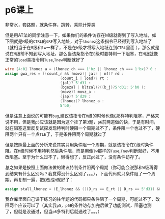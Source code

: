 # p6课上

非常水，套路题，就条件存，跳转，乘除计算类

但是用AT法的同学注意一下，如果你们的条件访存在M级就得到了写入地址，如下图就是``M``级的``CTRL``的``GRF``写入地址，对于``lhonez``这条指令已经得到写入地址了（就相当于在``M``级和``lw``一样了，不是在``W``级才将写入地址连到``CTRL``里面 ），那么就是说在``M``级前不知到写入地址，那么当该条指令在``E``级时要特判一下阻塞，在``M``级就像正常的``load``类指令用``Tuse``,``Tnew``判断就好了

```verilog
wire [4:0] lhonez_a = (lhonez_ch === 1'bz || lhonez_ch === 1'bx)? 0 : (lhonez_ch === 1'b1)? rt : 32'd31;
assign gwa_res = ((count_r && !movz)| jalr | mf)? rd : 
					     (count_i | load)? rt :
					     (jal)? 5'd31 :
					     (bgezal | bltzal)?((b_j)?5'd31: 5'b0 ):
						 (movz)? movz_a :
						 (jap)? 5'd29 :
						 (lhonez)? lhonez_a :
					     5'b0; 
```

​       但是注意上面说的可能有``bug``,建议该指令在``M``级的时候也像``E``那样特判阻塞，严格来说不用，但是我``p5``应该就是因为这个挂了第``3``题，``p6``前两道做的快，于是有时间，就在阻塞这里反复试探发现特判时硬阻一个周期过不了，条件阻一个也过不了，硬阻两个只有一个点``TLE``了，于是条件阻两个周期就过了

​       但是按照最上面的分析来说其实只用条件阻一个周期，就是该指令在``E``级时条件阻。在``M``级时候不用特判然后条件阻，而是用像``lw``那样的``Tuse``,``Tnew``判断就好，不用改阻塞。至于为什么过不了，懒得想了，反正``p6``过了，没有条件访存了。

​		总之如果是按照上面做法做的建议特判条件阻两个周期（你可能会说那和``W``级再得到结果有什么区别吗？我觉得没什么区别了。。。），下面代码就只条件阻了一个周期，再复制一遍，把``E``改成``M``就好了：

```verilog
assign stall_lhonez = (E_lhonez && (((D_rs == E_rt || D_rs == 5'd31) && (D_rs != 5'd0) && (Tuse_rs < Tnew_E)) || ((D_rt == E_rt || D_rt == 5'd31) && (D_rs != 5'd0) && (Tuse_rt < Tnew_E))));
```

我仓库里面自己课下练习的往年题的代码都只条件阻了一个周期，可能过不了，改阻两个应该可以了（其实我``p5``，``p6``的条件访存加完后做了功能测试，阻塞也测了，但就是没通过，但当``p6``多特判后就通过了。。。）





